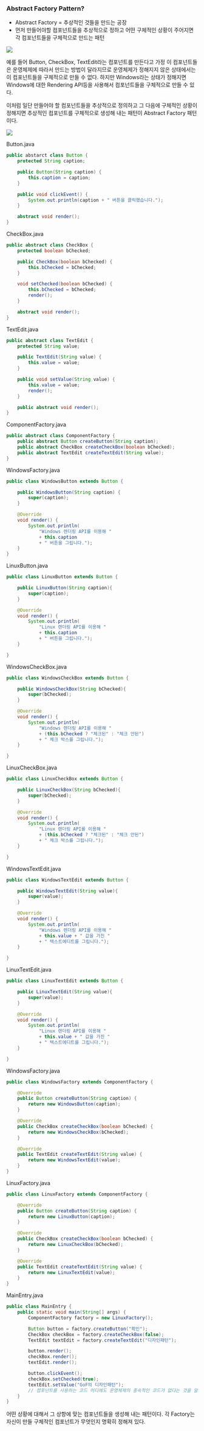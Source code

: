 ### Abstract Factory Pattern?

- Abstract Factory = 추상적인 것들을 만드는 공장
- 먼저 만들어야할 컴포넌트들을 추상적으로 정하고 어떤 구체적인 상황이 주어지면 각 컴포넌트들을 구체적으로 만드는 패턴

![](https://velog.velcdn.com/images/sanizzang00/post/2ed280a8-690b-4b1b-a767-5ba537a0ead5/image.png)

예를 들어 Button, CheckBox, TextEdit라는 컴포넌트를 만든다고 가정
이 컴포넌트들은 운영체제에 따라서 만드는 방법이 달라지므로 운영체제가 정해지지 않은 상태에서는 이 컴포넌트들을 구체적으로 만들 수 없다. 하지만 Windows라는 상태가 정해지면 Windows에 대한 Rendering API등을 사용해서 컴포넌트들을 구체적으로 만들 수 있다.

이처럼 일단 만들어야 할 컴포넌트들을 추상적으로 정의하고
그 다음에 구체적인 상황이 정해지면 추상적인 컴포넌트를 구체적으로
생성해 내는 패턴이 Abstract Factory 패턴이다.

![](https://velog.velcdn.com/images/sanizzang00/post/a3b366c9-9403-43df-b0d9-33acfe60922c/image.png)

Button.java

```java
public abstarct class Button {
    protected String caption;

    public Button(String caption) {
        this.caption = caption;
    }

    public void clickEvent() {
        System.out.println(caption + " 버튼을 클릭했습니다.");
    }

    abstract void render();
}
```

CheckBox.java

```java
public abstract class CheckBox {
    protected boolean bChecked;

    public CheckBox(boolean bChecked) {
        this.bChecked = bChecked;
    }

    void setChecked(boolean bChecked) {
        this.bChecked = bChecked;
        render();
    }

    abstract void render();
}
```

TextEdit.java

```java
public abstract class TextEdit {
    protected String value;

    public TextEdit(String value) {
        this.value = value;
    }

    public void setValue(String value) {
        this.value = value;
        render();
    }

    public abstract void render();
}
```

ComponentFactory.java

```java
public abstract class ComponentFactory {
    public abstract Button createButton(String caption);
    public abstract CheckBox createCheckBox(boolean bChecked);
    public abstract TextEdit createTextEdit(String value);
}
```

WindowsFactory.java

```java
public class WindowsButton extends Button {

    public WindowsButton(String caption) {
        super(caption);
    }

    @Override
    void render() {
        System.out.println(
            "Windows 렌더링 API를 이용해 "
            + this.caption
            + " 버튼을 그립니다.");
    }
}
```

LinuxButton.java

```java
public class LinuxButton extends Button {

    public LinuxButton(String caption){
        super(caption);
    }

    @Override
    void render() {
        System.out.println(
            "Linux 렌더링 API를 이용해 "
            + this.caption
            + " 버튼을 그립니다.");
    }

}
```

WindowsCheckBox.java

```java
public class WindowsCheckBox extends Button {

    public WindowsCheckBox(String bChecked){
        super(bChecked);
    }

    @Override
    void render() {
        System.out.println(
            "Windows 렌더링 API를 이용해 "
            + (this.bChecked ? "체크된" : "체크 안된")
            + " 체크 박스를 그립니다.");
    }

}
```

LinuxCheckBox.java

```java
public class LinuxCheckBox extends Button {

    public LinuxCheckBox(String bChecked){
        super(bChecked);
    }

    @Override
    void render() {
        System.out.println(
            "Linux 렌더링 API를 이용해 "
            + (this.bChecked ? "체크된" : "체크 안된")
            + " 체크 박스를 그립니다.");
    }

}
```

WindowsTextEdit.java

```java
public class WindowsTextEdit extends Button {

    public WindowsTextEdit(String value){
        super(value);
    }

    @Override
    void render() {
        System.out.println(
            "Windows 렌더링 API를 이용해 "
            + this.value + " 값을 가진 "
            + " 텍스트에디트를 그립니다.");
    }

}
```

LinuxTextEdit.java

```java
public class LinuxTextEdit extends Button {

    public LinuxTextEdit(String value){
        super(value);
    }

    @Override
    void render() {
        System.out.println(
            "Linux 렌더링 API를 이용해 "
            + this.value + " 값을 가진 "
            + " 텍스트에디트를 그립니다.");
    }

}
```

WindowsFactory.java

```java
public class WindowsFactory extends ComponentFactory {

    @Override
    public Button createButton(String caption) {
        return new WindowsButton(caption);
    }

    @Override
    public CheckBox createCheckBox(boolean bChecked) {
        return new WindowsCheckBox(bChecked);
    }

    @Override
    public TextEdit createTextEdit(String value) {
        return new WindowsTextEdit(value);
    }
}
```

LinuxFactory.java

```java
public class LinuxFactory extends ComponentFactory {

    @Override
    public Button createButton(String caption) {
        return new LinuxButton(caption);
    }

    @Override
    public CheckBox createCheckBox(boolean bChecked) {
        return new LinuxCheckBox(bChecked);
    }

    @Override
    public TextEdit createTextEdit(String value) {
        return new LinuxTextEdit(value);
    }
}
```

MainEntry.java

```java
public class MainEntry {
    public static void main(String[] args) {
        ComponentFactory factory = new LinuxFactory();

        Button button = factory.createButton("확인");
        CheckBox checkBox = factory.createCheckBox(false);
        TextEdit textEdit = factory.createTextEdit("디자인패턴");

        button.render();
        checkBox.render();
        textEdit.render();

        button.clickEvent();
        checkBox.setChecked(true);
        textEdit.setValue("GoF의 디자인패턴");
        // 컴포넌트를 사용하는 코드 어디에도 운영체제의 종속적인 코드가 없다는 것을 알 수 있다.
    }
}
```

어떤 상황에 대해서 그 상항에 맞는 컴포넌트들을 생성해 내는 패턴이다.
각 Factory는 자신이 만들 구체적인 컴포넌트가 무엇인지 명확히 정해져 있다.

